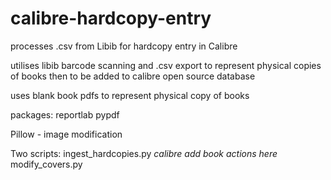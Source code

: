 # calibre-hardcopy-entry
processes .csv from Libib for hardcopy entry in Calibre

utilises libib barcode scanning and .csv export to represent physical copies of books then to be added to calibre open source database

uses blank book pdfs to represent physical copy of books

packages:
reportlab
pypdf

Pillow - image modification

Two scripts:
ingest_hardcopies.py
*calibre add book actions here*
modify_covers.py